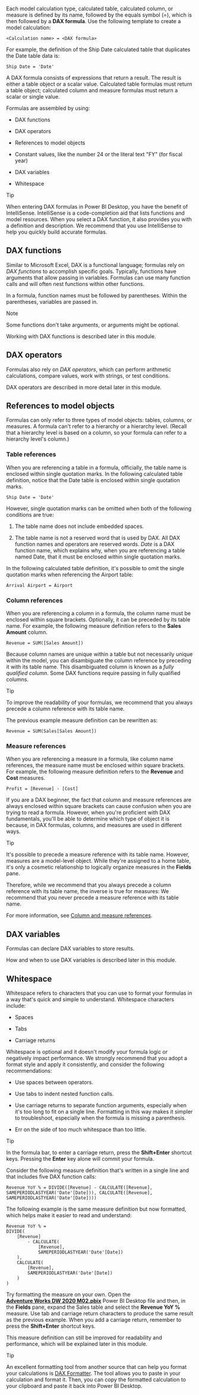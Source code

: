 Each model calculation type, calculated table, calculated column, or measure is defined by its name, followed by the equals symbol (=), which is then followed by a **DAX formula**. Use the following template to create a model calculation:

```dax
<Calculation name> = <DAX formula>
```

For example, the definition of the Ship Date calculated table that duplicates the Date table data is:

```dax
Ship Date = 'Date'
```

A DAX formula consists of expressions that return a result. The result is either a table object or a scalar value. Calculated table formulas must return a table object; calculated column and measure formulas must return a scalar or single value.

Formulas are assembled by using:

-   DAX functions

-   DAX operators

-   References to model objects

-   Constant values, like the number 24 or the literal text "FY" (for fiscal year)

-   DAX variables

-   Whitespace

> [!TIP]
> When entering DAX formulas in Power BI Desktop, you have the benefit of IntelliSense. IntelliSense is a code-completion aid that lists functions and model resources. When you select a DAX function, it also provides you with a definition and description. We recommend that you use IntelliSense to help you quickly build accurate formulas.

## DAX functions

Similar to Microsoft Excel, DAX is a functional language; formulas rely on *DAX functions* to accomplish specific goals. Typically, functions have arguments that allow passing in variables. Formulas can use many function calls and will often nest functions within other functions.

In a formula, function names must be followed by parentheses. Within the parentheses, variables are passed in.

> [!NOTE]
> Some functions don't take arguments, or arguments might be optional.

Working with DAX functions is described later in this module.

## DAX operators

Formulas also rely on *DAX operators*, which can perform arithmetic calculations, compare values, work with strings, or test conditions.

DAX operators are described in more detail later in this module.

## References to model objects

Formulas can only refer to three types of model objects: tables, columns, or measures. A formula can't refer to a hierarchy or a hierarchy level. (Recall that a hierarchy level is based on a column, so your formula can refer to a hierarchy level's column.)

### Table references

When you are referencing a table in a formula, officially, the table name is enclosed within single quotation marks. In the following calculated table definition, notice that the Date table is enclosed within single quotation marks.

```dax
Ship Date = 'Date'
```

However, single quotation marks can be omitted when both of the following conditions are true:

1.  The table name does not include embedded spaces.

2.  The table name is not a reserved word that is used by DAX. All DAX function names and operators are reserved words. *Date* is a DAX function name, which explains why, when you are referencing a table named Date, that it must be enclosed within single quotation marks.

In the following calculated table definition, it's possible to omit the single quotation marks when referencing the Airport table:

```dax
Arrival Airport = Airport
```

### Column references

When you are referencing a column in a formula, the column name must be enclosed within square brackets. Optionally, it can be preceded by its table name. For example, the following measure definition refers to the **Sales Amount** column.

```dax
Revenue = SUM([Sales Amount])
```

Because column names are unique within a table but not necessarily unique within the model, you can disambiguate the column reference by preceding it with its table name. This disambiguated column is known as a *fully qualified column*. Some DAX functions require passing in fully qualified columns.

> [!TIP]
> To improve the readability of your formulas, we recommend that you always precede a column reference with its table name.

The previous example measure definition can be rewritten as:

```dax
Revenue = SUM(Sales[Sales Amount])
```

### Measure references

When you are referencing a measure in a formula, like column name references, the measure name must be enclosed within square brackets. For example, the following measure definition refers to the **Revenue** and **Cost** measures.

```dax
Profit = [Revenue] - [Cost]
```

If you are a DAX beginner, the fact that column and measure references are always enclosed within square brackets can cause confusion when you are trying to read a formula. However, when you're proficient with DAX fundamentals, you'll be able to determine which type of object it is because, in DAX formulas, columns, and measures are used in different ways.

> [!TIP]
> It's possible to precede a measure reference with its table name. However, measures are a model-level object. While they're assigned to a home table, it's only a cosmetic relationship to logically organize measures in the **Fields** pane.

Therefore, while we recommend that you always precede a column reference with its table name, the inverse is true for measures: We recommend that you never precede a measure reference with its table name.

For more information, see [Column and measure references](/power-bi/guidance/dax-column-measure-references/?azure-portal=true).

## DAX variables

Formulas can declare DAX variables to store results.

How and when to use DAX variables is described later in this module.

## Whitespace

Whitespace refers to characters that you can use to format your formulas in a way that's quick and simple to understand. Whitespace characters include:

-   Spaces

-   Tabs

-   Carriage returns

Whitespace is optional and it doesn't modify your formula logic or negatively impact performance. We strongly recommend that you adopt a format style and apply it consistently, and consider the following recommendations:

-   Use spaces between operators.

-   Use tabs to indent nested function calls.

-   Use carriage returns to separate function arguments, especially when it's too long to fit on a single line. Formatting in this way makes it simpler to troubleshoot, especially when the formula is missing a parenthesis.

-   Err on the side of too much whitespace than too little.

> [!TIP]
> In the formula bar, to enter a carriage return, press the **Shift+Enter** shortcut keys. Pressing the **Enter** key alone will commit your formula.

Consider the following measure definition that's written in a single line and that includes five DAX function calls:

```dax
Revenue YoY % = DIVIDE([Revenue] - CALCULATE([Revenue], SAMEPERIODLASTYEAR('Date'[Date])), CALCULATE([Revenue], SAMEPERIODLASTYEAR('Date'[Date])))
```

The following example is the same measure definition but now formatted, which helps make it easier to read and understand:

```dax
Revenue YoY % =
DIVIDE(
	[Revenue]
		- CALCULATE(
			[Revenue],
			SAMEPERIODLASTYEAR('Date'[Date])
	),
	CALCULATE(
		[Revenue],
		SAMEPERIODLASTYEAR('Date'[Date])
	)
)
```

Try formatting the measure on your own. Open the [**Adventure Works DW 2020 M02.pbix**](https://github.com/MicrosoftDocs/mslearn-dax-power-bi/raw/main/activities/Adventure%20Works%20DW%202020%20M02.pbix) Power BI Desktop file and then, in the **Fields** pane, expand the Sales table and select the **Revenue YoY %** measure. Use tab and carriage return characters to produce the same result as the previous example. When you add a carriage return, remember to press the **Shift+Enter** shortcut keys.

This measure definition can still be improved for readability and performance, which will be explained later in this module.

> [!TIP]
> An excellent formatting tool from another source that can help you format your calculations is [DAX Formatter](http://www.daxformatter.com/?azure-portal=true). The tool allows you to paste in your calculation and format it. Then, you can copy the formatted calculation to your clipboard and paste it back into Power BI Desktop.
